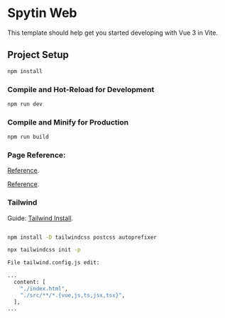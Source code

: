 # Spytin Web

This template should help get you started developing with Vue 3 in Vite.

## Project Setup

```sh
npm install
```

### Compile and Hot-Reload for Development

```sh
npm run dev
```

### Compile and Minify for Production

```sh
npm run build
```


### Page Reference:

[Reference](https://tailwind-starter-kit.vercel.app/docs/alerts).


[Reference](https://tailblocks.cc/).







### Tailwind

Guide: [Tailwind Install](https://tailwindcss.com/docs/guides/vite).


```sh

npm install -D tailwindcss postcss autoprefixer

npx tailwindcss init -p

File tailwind.config.js edit:

...
  content: [
    "./index.html",
    "./src/**/*.{vue,js,ts,jsx,tsx}",
  ],
...


```
